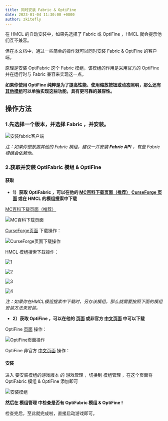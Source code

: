 ```yaml
---
title: 同时安装 Fabric & OptiFine
date: 2023-01-04 11:30:00 +0800
author: zkitefly
---
```


在 HMCL 的自动安装中，如果先选择了 Fabric 或 OptiFine ，HMCL 就会提示他们互不兼容。

但在本文档中，通过一些简单的操作就可以同时安装 Fabric & OptiFine 的客户端。

原理是安装 OptiFabric 这个 Fabric 模组，该模组的作用是采用官方的 OptiFine 并在运行时与 Fabric 兼容来实现这一点。

**如果你使用 OptiFine 纯粹是为了提高性能、使用缩放按钮或动态照明，那么还有[其他模组](https://lambdaurora.dev/optifine_alternatives#/)可以单独实现这些功能，具有更可靠的兼容性。**

## 操作方法

### 1.先选择一个版本，并选择 Fabric ，并安装。

![安装fabric客户端][~/assets/fabric_and_optifine_install/1]

*注：如果你想放置其他的 Fabric 模组，建议一并安装 **Fabric API** ，有些 Fabric 模组会依赖他。*

### 2.获取并安装 OptiFabric 模组 & OptiFine

#### 获取

- **1）获取 OptiFabric ，可以在他的 [MC百科下载页面（推荐）](https://www.mcmod.cn/download/1703.html) [CurseForge 页面](https://www.curseforge.com/minecraft/mc-mods/optifabric/files/all) 或在 HMCL 的模组搜索中下载**

[MC百科下载页面（推荐）](https://www.mcmod.cn/download/1703.html)

![MC百科下载页面][~/assets/fabric_and_optifine_install/2]

[CurseForge页面](https://www.curseforge.com/minecraft/mc-mods/optifabric/files/all) 下载操作：

![CurseForge页面下载操作][~/assets/fabric_and_optifine_install/5]

HMCL 模组搜索下载操作：

![1][~/assets/fabric_and_optifine_install/6]

![2][~/assets/fabric_and_optifine_install/7]

![3][~/assets/fabric_and_optifine_install/8]

![4][~/assets/fabric_and_optifine_install/9]

*注：如果你在HMCL模组搜索中下载时，另存该模组，那么就需要按照下面的模组安装方法来安装。*

- **2）获取 OptiFine ，可以在他的 [页面](https://optifine.net/downloads) 或非官方 [中文页面](https://optifine.cn/downloads) 中可以下载**

OptiFine [页面](https://optifine.net/downloads) 操作：

![OptiFine页面操作][~/assets/fabric_and_optifine_install/5]

OptiFine 非官方 [中文页面](https://optifine.cn/downloads) 操作：

#### 安装

进入 要安装模组的游戏版本 的 游戏管理 ，切换到 模组管理 ，在这个页面将 OptiFabric 模组 & OptiFine 添加即可

![安装模组][~/assets/fabric_and_optifine_install/11]

**然后在 模组管理 中检查是否有 OptiFabric 模组 & OptiFine !**

检查完后，至此就完成啦，直接启动游戏即可。

<!--{% comment %}-->
[~/assets/fabric_and_optifine_install/1]: /assets/img/docs/fabric_and_optifine_install/1.gif
[~/assets/fabric_and_optifine_install/2]: /assets/img/docs/fabric_and_optifine_install/2.png
[~/assets/fabric_and_optifine_install/5]: /assets/img/docs/fabric_and_optifine_install/5.png
[~/assets/fabric_and_optifine_install/6]: /assets/img/docs/fabric_and_optifine_install/6.png
[~/assets/fabric_and_optifine_install/7]: /assets/img/docs/fabric_and_optifine_install/7.png
[~/assets/fabric_and_optifine_install/8]: /assets/img/docs/fabric_and_optifine_install/8.png
[~/assets/fabric_and_optifine_install/9]: /assets/img/docs/fabric_and_optifine_install/9.png
[~/assets/fabric_and_optifine_install/11]: /assets/img/docs/fabric_and_optifine_install/11.gif
<!--{% endcomment %}--{{ '>' }}
[~/assets/fabric_and_optifine_install/1]: {% link /assets/img/docs/fabric_and_optifine_install/1.gif %}
[~/assets/fabric_and_optifine_install/2]: {% link /assets/img/docs/fabric_and_optifine_install/2.png %}
[~/assets/fabric_and_optifine_install/5]: {% link /assets/img/docs/fabric_and_optifine_install/5.png %}
[~/assets/fabric_and_optifine_install/6]: {% link /assets/img/docs/fabric_and_optifine_install/6.png %}
[~/assets/fabric_and_optifine_install/7]: {% link /assets/img/docs/fabric_and_optifine_install/7.png %}
[~/assets/fabric_and_optifine_install/8]: {% link /assets/img/docs/fabric_and_optifine_install/8.png %}
[~/assets/fabric_and_optifine_install/9]: {% link /assets/img/docs/fabric_and_optifine_install/9.png %}
[~/assets/fabric_and_optifine_install/11]: {% link /assets/img/docs/fabric_and_optifine_install/11.gif %}
<!---->

